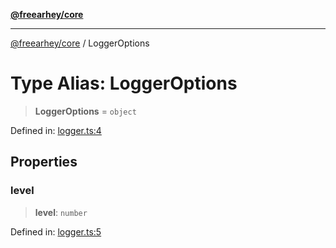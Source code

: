 [**@freearhey/core**](../README.md)

***

[@freearhey/core](../README.md) / LoggerOptions

# Type Alias: LoggerOptions

> **LoggerOptions** = `object`

Defined in: [logger.ts:4](https://github.com/freearhey/core-js/blob/c1e6c9f8cab8b3dcf3b54b7eef0c855b591ac948/src/logger.ts#L4)

## Properties

### level

> **level**: `number`

Defined in: [logger.ts:5](https://github.com/freearhey/core-js/blob/c1e6c9f8cab8b3dcf3b54b7eef0c855b591ac948/src/logger.ts#L5)
